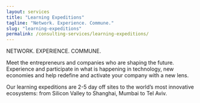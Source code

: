 ```yaml
---
layout: services
title: "Learning Expeditions"
tagline: "Network. Experience. Commune."
slug: "learning-expeditions"
permalink: /consulting-services/learning-expeditions/
---
```


NETWORK. EXPERIENCE. COMMUNE. 

Meet the entrepreneurs and companies who are shaping the future. Experience and participate in what is happening in technology, new economies and help redefine and activate your company with a new lens.

Our learning expeditions are 2-5 day off sites to the world’s most innovative ecosystems: from Silicon Valley to Shanghai, Mumbai to Tel Aviv. 



